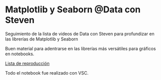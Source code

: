 # Matplotlib y Seaborn @Data con Steven
Seguimiento de la lista de videos de Data con Steven para profundizar en las librerías de Matplotlib y Seaborn

Buen material para adentrarse en las librerías más versátiles para gráficos en notebooks. 

[Lista de reproducción](https://www.youtube.com/playlist?list=PLEiS2zOIb3riJOZzZEK_vuvO-AItS9Gy5)

Todo el notebook fue realizado con VSC.
